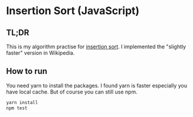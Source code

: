 # Insertion Sort (JavaScript)

## TL;DR

This is my algorithm practise for [insertion sort](https://en.wikipedia.org/wiki/Insertion_sort). I implemented the "slightly faster" version in Wikipedia.

## How to run  

You need yarn to install the packages. I found yarn is faster especially you have local cache. But of course you can still use npm.

```bash
yarn install
npm test
```
